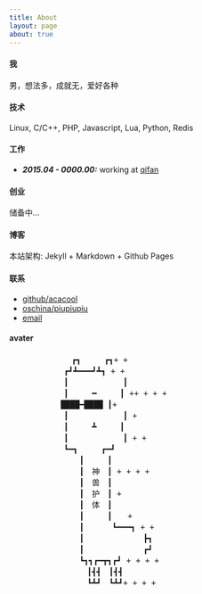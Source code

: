 ```yaml
---
title: About
layout: page
about: true
---
```


#### 我

男，想法多，成就无，爱好各种

#### 技术

Linux, C/C++, PHP, Javascript, Lua, Python, Redis

#### 工作

+ ***2015.04 - 0000.00:*** working at [qifan](http://www.dapai178.com "北京起凡互娱科技有限公司")

#### 创业

储备中...

#### 博客

本站架构: Jekyll + Markdown + Github Pages

#### 联系

+ [github/acacool](https://github.com/acacool)
+ [oschina/piupiupiu](http://git.oschina.net/piupiupiu)
+ [email](www.qq.com)



#### avater

<div id="avater" class="avater" style="margin-top: 20px;">
    <pre>
　　　　　　　　┏┓　　　┏┓+ +
　　　　　　　┏┛┻━━━┛┻┓ + +
　　　　　　　┃　　　　　　　┃ 　
　　　　　　　┃　　　━　　　┃ ++ + + +
　　　　　　 ████━████ ┃+
　　　　　　　┃　　　　　　　┃ +
　　　　　　　┃　　　┻　　　┃
　　　　　　　┃　　　　　　　┃ + +
　　　　　　　┗━┓　　　┏━┛
　　　　　　　　　┃　　　┃　　　　　　　　　　　
　　　　　　　　　┃　神　┃ + + + +
　　　　　　　　　┃　兽　┃　　　　　　　　　　
　　　　　　　　　┃　护　┃ + 　　　　
　　　　　　　　　┃　体　┃
　　　　　　　　　┃　　　┃　　+　　　　　　　　　
　　　　　　　　　┃　 　　┗━━━┓ + +
　　　　　　　　　┃ 　　　　　　　┣┓
　　　　　　　　　┃ 　　　　　　　┏┛
　　　　　　　　　┗┓┓┏━┳┓┏┛ + + + +
　　　　　　　　　　┃┫┫　┃┫┫
　　　　　　　　　　┗┻┛　┗┻┛+ + + +
    </pre>
</div>

<div class="clear"></div>
